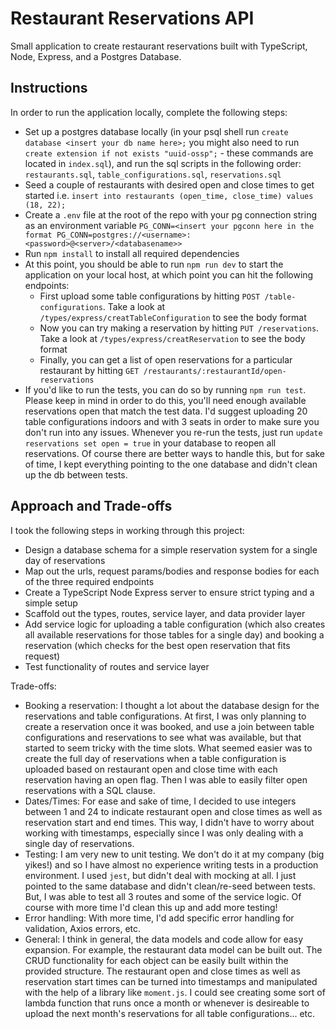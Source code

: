 # Restaurant Reservations API

Small application to create restaurant reservations built with TypeScript, Node, Express, and a Postgres Database.

## Instructions

In order to run the application locally, complete the following steps:
* Set up a postgres database locally (in your psql shell run ```create database <insert your db name here>;``` you might also need to run ```create extension if not exists "uuid-ossp";``` - these commands are located in ```index.sql```), and run the sql scripts in the following order: ```restaurants.sql```, ```table_configurations.sql```, ```reservations.sql```
* Seed a couple of restaurants with desired open and close times to get started i.e. ```insert into restaurants (open_time, close_time) values (18, 22);```
* Create a ```.env``` file at the root of the repo with your pg connection string as an environment variable ```PG_CONN=<insert your pgconn here in the format PG_CONN=postgres://<username>:<password>@<server>/<databasename>>```
* Run ```npm install``` to install all required dependencies
* At this point, you should be able to run ```npm run dev``` to start the application on your local host, at which point you can hit the following endpoints:
  - First upload some table configurations by hitting ```POST /table-configurations```. Take a look at ```/types/express/creatTableConfiguration``` to see the body format
  - Now you can try making a reservation by hitting ```PUT /reservations```. Take a look at ```/types/express/creatReservation``` to see the body format
  - Finally, you can get a list of open reservations for a particular restaurant by hitting ```GET /restaurants/:restaurantId/open-reservations```
* If you'd like to run the tests, you can do so by running ```npm run test```. Please keep in mind in order to do this, you'll need enough available reservations open that match the test data. I'd suggest uploading 20 table configurations indoors and with 3 seats in order to make sure you don't run into any issues. Whenever you re-run the tests, just run ```update reservations set open = true``` in your database to reopen all reservations. Of course there are better ways to handle this, but for sake of time, I kept everything pointing to the one database and didn't clean up the db between tests.

## Approach and Trade-offs

I took the following steps in working through this project:
* Design a database schema for a simple reservation system for a single day of reservations
* Map out the urls, request params/bodies and response bodies for each of the three required endpoints
* Create a TypeScript Node Express server to ensure strict typing and a simple setup
* Scaffold out the types, routes, service layer, and data provider layer
* Add service logic for uploading a table configuration (which also creates all available reservations for those tables for a single day) and booking a reservation (which checks for the best open reservation that fits request)
* Test functionality of routes and service layer

Trade-offs:
* Booking a reservation: I thought a lot about the database design for the reservations and table configurations. At first, I was only planning to create a reservation once it was booked, and use a join between table configurations and reservations to see what was available, but that started to seem tricky with the time slots. What seemed easier was to create the full day of reservations when a table configuration is uploaded based on restaurant open and close time with each reservation having an open flag. Then I was able to easily filter open reservations with a SQL clause.
* Dates/Times: For ease and sake of time, I decided to use integers between 1 and 24 to indicate restaurant open and close times as well as reservation start and end times. This way, I didn't have to worry about working with timestamps, especially since I was only dealing with a single day of reservations.
* Testing: I am very new to unit testing. We don't do it at my company (big yikes!) and so I have almost no experience writing tests in a production environment. I used ```jest```, but didn't deal with mocking at all. I just pointed to the same database and didn't clean/re-seed between tests. But, I was able to test all 3 routes and some of the service logic. Of course with more time I'd clean this up and add more testing!
* Error handling: With more time, I'd add specific error handling for validation, Axios errors, etc.
* General: I think in general, the data models and code allow for easy expansion. For example, the restaurant data model can be built out. The CRUD functionality for each object can be easily built within the provided structure. The restaurant open and close times as well as reservation start times can be turned into timestamps and manipulated with the help of a library like ```moment.js```. I could see creating some sort of lambda function that runs once a month or whenever is desireable to upload the next month's reservations for all table configurations... etc.
